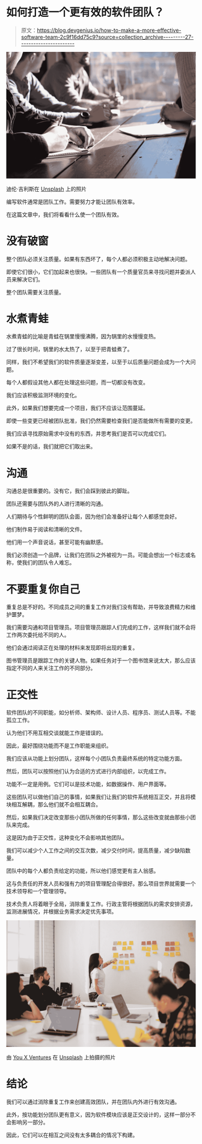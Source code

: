 # 如何打造一个更有效的软件团队？

> 原文：<https://blog.devgenius.io/how-to-make-a-more-effective-software-team-2c9f16dd75c9?source=collection_archive---------27----------------------->

![](img/2b7d32dd9977df14664f32d372f717bf.png)

迪伦·吉利斯在 [Unsplash](https://unsplash.com?utm_source=medium&utm_medium=referral) 上的照片

编写软件通常是团队工作。需要努力才能让团队有效率。

在这篇文章中，我们将看看什么使一个团队有效。

# 没有破窗

整个团队必须关注质量。如果有东西坏了，每个人都必须积极主动地解决问题。

即使它们很小，它们加起来也很快。一些团队有一个质量官员来寻找问题并委派人员来解决它们。

整个团队需要关注质量。

# 水煮青蛙

水煮青蛙的比喻是青蛙在锅里慢慢沸腾，因为锅里的水慢慢变热。

过了很长时间，锅里的水太热了，以至于把青蛙煮了。

同样，我们不希望我们的软件质量逐渐变差，以至于以后质量问题会成为一个大问题。

每个人都假设其他人都在处理这些问题，而一切都没有改变。

我们应该积极监测环境的变化。

此外，如果我们想要完成一个项目，我们不应该让范围蔓延。

即使一些变更已经被团队批准，我们仍然需要检查我们是否能做所有需要的变更。

我们应该寻找原始需求中没有的东西，并思考我们是否可以完成它们。

如果不是的话，我们就把它们取出来。

# 沟通

沟通总是很重要的。没有它，我们会踩到彼此的脚趾。

团队还需要与团队外的人进行清晰的沟通。

人们期待与个性鲜明的团队会面，因为他们会准备好让每个人都感觉良好。

他们制作易于阅读和清晰的文件。

他们用一个声音说话，甚至可能有幽默感。

我们必须创造一个品牌，让我们在团队之外被视为一员。可能会想出一个标志或名称，使我们的团队令人难忘。

# 不要重复你自己

重复总是不好的。不同成员之间的重复工作对我们没有帮助，并导致浪费精力和维护噩梦。

我们需要沟通和项目管理员。项目管理员跟踪人们完成的工作，这样我们就不会将工作两次委托给不同的人。

他们会通过阅读正在处理的材料来发现即将出现的重复。

图书管理员是跟踪工作的关键人物。如果任务对于一个图书馆来说太大，那么应该指定不同的人来关注工作的不同部分。

# 正交性

软件团队的不同职能，如分析师、架构师、设计人员、程序员、测试人员等。不能孤立工作。

认为他们不用互相交谈就能工作是错误的。

因此，最好围绕功能而不是工作职能来组织。

我们应该从功能上划分团队，这样每个小团队负责最终系统的特定功能方面。

然后，团队可以按照他们认为合适的方式进行内部组织，以完成工作。

功能不一定是用例。它们可以是技术功能，如数据操作、用户界面等。

这些团队可以做他们自己的事情，如果我们让我们的软件系统相互正交，并且将模块相互解耦，那么他们就不会相互耦合。

然后，如果我们决定改变那些小团队所做的任何事情，那么这些改变就由那些小团队来完成。

这是因为由于正交性，这种变化不会影响其他团队。

我们可以减少个人工作之间的交互次数，减少交付时间，提高质量，减少缺陷数量。

团队中的每个人都负责给定的功能，所以他们感觉更有主人翁感。

这与负责任的开发人员和强有力的项目管理配合得很好。那么项目世界就需要一个技术领导和一个管理领导。

技术负责人将着眼于全局，消除重复工作。行政主管将根据团队的需求安排资源，监测进展情况，并根据业务需求决定优先事项。

![](img/e69be3ffbaf5e2e9bbcdfbb16f8ed238.png)

由 [You X Ventures](https://unsplash.com/@youxventures?utm_source=medium&utm_medium=referral) 在 [Unsplash](https://unsplash.com?utm_source=medium&utm_medium=referral) 上拍摄的照片

# 结论

我们可以通过消除重复工作来创建高效团队，并在团队内外进行有效沟通。

此外，按功能划分团队更有意义，因为软件模块应该是正交设计的，这样一部分不会影响另一部分。

因此，它们可以在相互之间没有太多耦合的情况下构建。